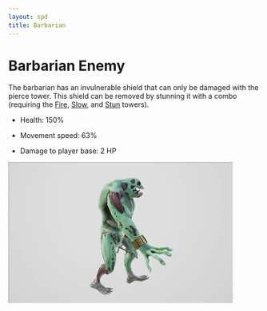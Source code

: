 ```yaml
---
layout: spd
title: Barbarian
---
```


# Barbarian Enemy

The barbarian has an invulnerable shield that can only be damaged with the pierce tower. This shield can be removed by stunning it with a combo (requiring the [Fire](/spd/tower/fire), [Slow](/spd/tower/slow), and [Stun](/spd/tower/stun) towers).

* Health: 150%

* Movement speed: 63%

* Damage to player base: 2 HP

<img src="/assets/images/spd/enemy-barbarian.gif" width="449" height="283">
